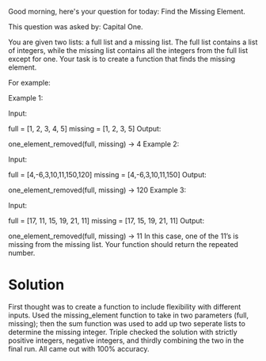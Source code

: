 Good morning, here's your question for today: Find the Missing Element.

This question was asked by: Capital One.

You are given two lists: a full list and a missing list. The full list contains a list of integers, while the missing list contains all the integers from the full list except for one. Your task is to create a function that finds the missing element.

For example:

Example 1:

Input:

full = [1, 2, 3, 4, 5]
missing = [1, 2, 3, 5]
Output:

one_element_removed(full, missing) -> 4
Example 2:

Input:

full = [4,-6,3,10,11,150,120]
missing = [4,-6,3,10,11,150]
Output:

one_element_removed(full, missing) -> 120
Example 3:

Input:

full = [17, 11, 15, 19, 21, 11]
missing = [17, 15, 19, 21, 11]
Output:

one_element_removed(full, missing) -> 11
In this case, one of the 11’s is missing from the missing list. Your function should return the repeated number.

# Solution
First thought was to create a function to include flexibility with different inputs. Used the missing_element function to take in two parameters (full, missing); then the sum function was used to add up two seperate lists to determine the missing integer. Triple checked the solution with strictly positive integers, negative integers, and thirdly combining the two in the final run. All came out with 100% accuracy. 